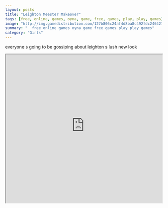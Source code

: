 ```yaml
---
layout: posts
title: "Leighton Meester Makeover"
tags: [free, online, games, oyna, game, free, games, play, play, games]
image: "http://img.gamedistribution.com/127b806c24af4d8ba8c492fdc246421f.jpg"
summary: "  free online games oyna game free games play play games"
category: "Girls"
---
```


everyone s going to be gossiping about leighton s lush new look

<iframe width="100%" height="480px;" src="http://flash.gamedistribution.com?game=127b806c24af4d8ba8c492fdc246421f"></iframe>